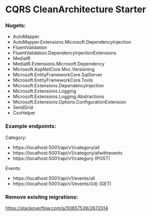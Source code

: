 # CQRS CleanArchitecture Starter

### Nugets:
- AutoMapper
- AutoMapper.Extensions.Microsoft.DependencyInjection
- FluentValidation
- FluentValidation.DependencyInjectionExtensions
- MediatR 
- MediatR.Extensions.Microsoft.Dependency 
- Microsoft.AspNetCore.Mvc.Versioning
- Microsoft.EntityFrameworkCore.SqlServer
- Microsoft.EntityFrameworkCore.Tools
- Microsoft.Extensions.DependencyInjection
- Microsoft.Extensions.Logging
- Microsoft.Extensions.Logging.Abstractions
- Microsoft.Extensions.Options.ConfigurationExtension
- SendGrid
- CsvHelper

### Example endpoints:
Category: 
- https://localhost:5001/api/v1/category/all
- https://localhost:5001/api/v1/category/allwithevents
- https://localhost:5001/api/v1/category (POST)

Events: 
- https://localhost:5001/api/v1/events/all
- https://localhost:5001/api/v1/events/{id} (GET)

### Remove exisitng migrations: 
https://stackoverflow.com/a/50657539/2672014
